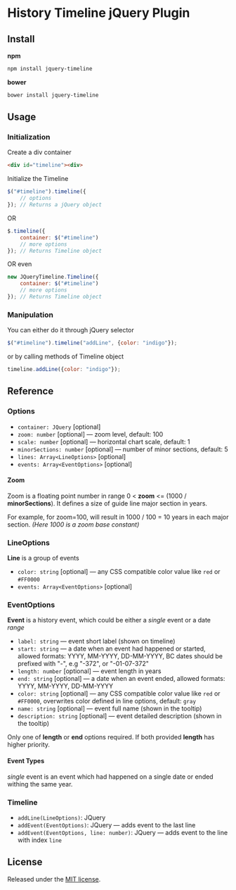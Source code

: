 # History Timeline jQuery Plugin

## Install
**npm**
```bash
npm install jquery-timeline
```

**bower**
```bash
bower install jquery-timeline
```

## Usage
### Initialization
Create a div container
```html
<div id="timeline"><div>
```

Initialize the Timeline
```js
$("#timeline").timeline({
	// options
}); // Returns a jQuery object
```
OR
```js
$.timeline({
	container: $("#timeline")
	// more options
}); // Returns Timeline object
```
OR even
```js
new JQueryTimeline.Timeline({
	container: $("#timeline")
	// more options
}); // Returns Timeline object
```

### Manipulation
You can either do it through jQuery selector
```js
$("#timeline").timeline("addLine", {color: "indigo"});
```

or by calling methods of Timeline object
```js
timeline.addLine({color: "indigo"});
```

## Reference
### Options
- `container: JQuery` [optional]
- `zoom: number` [optional] — zoom level, default: 100
- `scale: number` [optional] — horizontal chart scale, default: 1
- `minorSections: number` [optional] — number of minor sections, default: 5
- `lines: Array<LineOptions>` [optional]
- `events: Array<EventOptions>` [optional]

#### Zoom
Zoom is a floating point number in range 0 < **zoom** <= (1000 / **minorSections**). It defines a size of guide line major section in years.

For example, for zoom=100, will result in 1000 / 100 = 10 years in each major section. *(Here 1000 is a zoom base constant)*

### LineOptions
**Line** is a group of events
- `color: string` [optional] — any CSS compatible color value like `red` or `#FF0000`
- `events: Array<EventOptions>` [optional]

### EventOptions
**Event** is a history event, which could be either a *single* event or a date *range*
- `label: string` — event short label (shown on timeline)
- `start: string` — a date when an event had happened or started, allowed formats: YYYY, MM-YYYY, DD-MM-YYYY, BC dates should be prefixed with "-", e.g "-372", or "-01-07-372"
- `length: number` [optional] — event length in years
- `end: string` [optional] — a date when an event ended, allowed formats: YYYY, MM-YYYY, DD-MM-YYYY
- `color: string` [optional] — any CSS compatible color value like `red` or `#FF0000`, overwrites color defined in line options, default: `gray`
- `name: string` [optional] — event full name (shown in the tooltip)
- `description: string` [optional] — event detailed description (shown in the tooltip)

Only one of **length** or **end** options required. If both provided **length** has higher priority.

#### Event Types
*single* event is an event which had happened on a single date or ended withing the same year.

### Timeline
- `addLine(LineOptions)`: JQuery
- `addEvent(EventOptions)`: JQuery — adds event to the last line
- `addEvent(EventOptions, line: number)`: JQuery — adds event to the line with index `line`

## License
Released under the [MIT license](http://www.opensource.org/licenses/MIT).